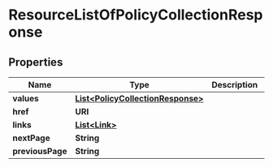 

# ResourceListOfPolicyCollectionResponse


## Properties

Name | Type | Description | Notes
------------ | ------------- | ------------- | -------------
**values** | [**List&lt;PolicyCollectionResponse&gt;**](PolicyCollectionResponse.md) |  | 
**href** | **URI** |  |  [optional]
**links** | [**List&lt;Link&gt;**](Link.md) |  |  [optional]
**nextPage** | **String** |  |  [optional]
**previousPage** | **String** |  |  [optional]



